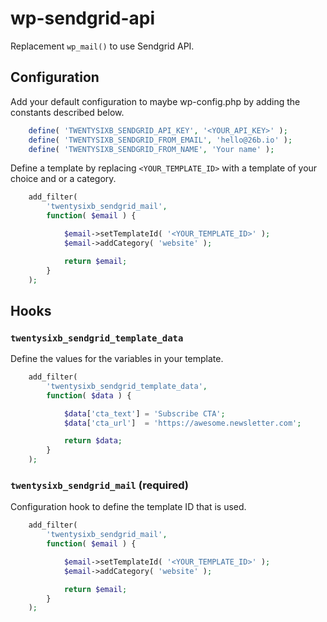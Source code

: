 # wp-sendgrid-api

Replacement `wp_mail()` to use Sendgrid API.

## Configuration

Add your default configuration to maybe wp-config.php 
by adding the constants described below.

```php
    define( 'TWENTYSIXB_SENDGRID_API_KEY', '<YOUR_API_KEY>' );
    define( 'TWENTYSIXB_SENDGRID_FROM_EMAIL', 'hello@26b.io' );
    define( 'TWENTYSIXB_SENDGRID_FROM_NAME', 'Your name' );
```

Define a template by replacing `<YOUR_TEMPLATE_ID>` with a template of your choice and or a category.

```php
    add_filter(
        'twentysixb_sendgrid_mail',
        function( $email ) {

            $email->setTemplateId( '<YOUR_TEMPLATE_ID>' );
            $email->addCategory( 'website' );

            return $email;
        }
    );
```

## Hooks

### `twentysixb_sendgrid_template_data`

Define the values for the variables in your template.

```php
    add_filter(
        'twentysixb_sendgrid_template_data',
        function( $data ) {

            $data['cta_text'] = 'Subscribe CTA';
            $data['cta_url']  = 'https://awesome.newsletter.com';

            return $data;
        }
    );
```

### `twentysixb_sendgrid_mail` (required)

Configuration hook to define the template ID that is used.

```php
    add_filter(
        'twentysixb_sendgrid_mail',
        function( $email ) {

            $email->setTemplateId( '<YOUR_TEMPLATE_ID>' );
            $email->addCategory( 'website' );

            return $email;
        }
    );
```
